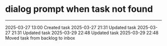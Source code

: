 dialog prompt when task not found
===

---

2025-03-27 13:00	Created task
2025-03-27 21:31	Updated task
2025-03-27 21:31	Updated task
2025-03-29 22:48	Updated task
2025-03-29 22:48	Moved task from backlog to inbox